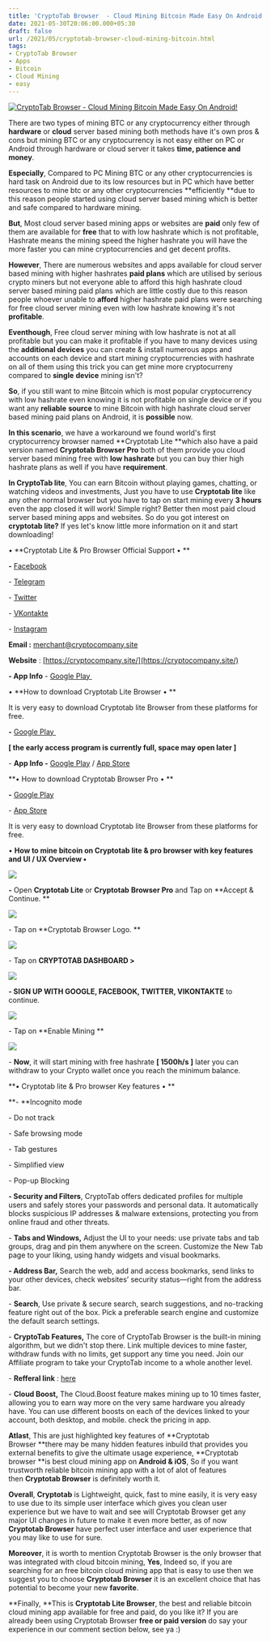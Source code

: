 ```yaml
---
title: 'CryptoTab Browser  - Cloud Mining Bitcoin Made Easy On Android!'
date: 2021-05-30T20:06:00.000+05:30
draft: false
url: /2021/05/cryptotab-browser-cloud-mining-bitcoin.html
tags: 
- CryptoTab Browser
- Apps
- Bitcoin
- Cloud Mining
- easy
---
```


 [![CryptoTab Browser  - Cloud Mining Bitcoin Made Easy On Android!](https://lh3.googleusercontent.com/-r6pcmMhk4Rg/YLOi0CYrEUI/AAAAAAAAEtY/Iha4QXg2yIM4TQwgR3z1nBacjHmLutIYACLcBGAsYHQ/s1600/1622385352943964-0.png "CryptoTab Browser  - Cloud Mining Bitcoin Made Easy On Android!")](https://lh3.googleusercontent.com/-r6pcmMhk4Rg/YLOi0CYrEUI/AAAAAAAAEtY/Iha4QXg2yIM4TQwgR3z1nBacjHmLutIYACLcBGAsYHQ/s1600/1622385352943964-0.png) 

  

  

There are two types of mining BTC or any cryptocurrency either through **hardware** or **cloud** server based mining both methods have it's own pros & cons but mining BTC or any cryptocurrency is not easy either on PC or Android through hardware or cloud server it takes **time, patience and money**. 

  

**Especially**, Compared to PC Mining BTC or any other cryptocurrencies is hard task on Android due to its low resources but in PC which have better resources to mine btc or any other cryptocurrencies **efficiently **due to this reason people started using cloud server based mining which is better and safe compared to hardware mining.

  

**But**, Most cloud server based mining apps or websites are **paid** only few of them are available for **free** that to with low hashrate which is not profitable, Hashrate means the mining speed the higher hashrate you will have the more faster you can mine cryptocurrencies and get decent profits. 

  

**However**, There are numerous websites and apps available for cloud server based mining with higher hashrates **paid plans** which are utilised by serious crypto miners but not everyone able to afford this high hashrate cloud server based mining paid plans which are little costly due to this reason people whoever unable to **afford** higher hashrate paid plans were searching for free cloud server mining even with low hashrate knowing it's not **profitable**. 

  

**Eventhough**, Free cloud server mining with low hashrate is not at all profitable but you can make it profitable if you have to many devices using the **additional devices** you can create & install numerous apps and accounts on each device and start mining cryptocurrencies with hashrate on all of them using this trick you can get mine more cryptocurreny compared to **single** **device** mining isn't? 

  

**So**, if you still want to mine Bitcoin which is most popular cryptocurrency with low hashrate even knowing it is not profitable on single device or if you want any **reliable** **source** to mine Bitcoin with high hashrate cloud server based mining paid plans on Android, it is **possible** now. 

  

**In this scenario**, we have a workaround we found world's first cryptocurrency browser named **Cryptotab Lite **which also have a paid version named **Cryptotab Browser Pro** both of them provide you cloud server based mining free with **low hashrate** but you can buy thier high hashrate plans as well if you have **requirement**.

  

**In CryptoTab lite**, You can earn Bitcoin without playing games, chatting, or watching videos and investments, Just you have to use **Cryptotab lite** like any other normal browser but you have to tap on start mining every **3 hours** even the app closed it will work! Simple right? Better then most paid cloud server based mining apps and websites. So do you got interest on **cryptotab lite?** If yes let's know little more information on it and start downloading! 

  

• **Cryptotab Lite & Pro Browser Official Support • **

**\-** [Facebook](https://www.facebook.com/CryptoTabFamilyOfficial)

\- [Telegram](https://t.me/CryptoTabChannel)

\- [Twitter](https://twitter.com/CryptoTabnet)

\- [](https://www.instagram.com/officialcryptotab/)[VKontakte](https://vk.com/public162654141)

\- [Instagram](https://www.instagram.com/officialcryptotab/) 

**Email :** [merchant@cryptocompany.site](http://merchant@cryptocompany.site)

  

**Website** : [https://cryptocompany.site/](https://cryptocompany.site/)

  

**\- App Info** \- [Google Play ](https://play.app.goo.gl/?link=https://play.google.com/store/apps/details?id=lite.cryptotab.android&ddl=1&pcampaignid=web_ddl_1)

  

• **How to download Cryptotab Lite Browser • **

It is very easy to download Cryptotab lite Browser from these platforms for free.   

  

**\-** [Google Play ](https://play.app.goo.gl/?link=https://play.google.com/store/apps/details?id=lite.cryptotab.android&ddl=1&pcampaignid=web_ddl_1) 

  

**\[ the early access program is currently full, space may open later \]**

  

\- **App Info -** [Google Play](https://play.google.com/store/apps/details?id=pro.cryptotab.android) / [App Store](https://apps.apple.com/us/app/cryptotab-browser-pro/id1524974223)

  

**• How to download Cryptotab Browser Pro • **

**\-** [Google Play](https://play.google.com/store/apps/details?id=pro.cryptotab.android)

\- [App Store](https://apps.apple.com/us/app/cryptotab-browser-pro/id1524974223)

It is very easy to download Cryptotab lite Browser from these platforms for free. 

  

• **How to mine bitcoin on Cryptotab lite & pro browser with key features and UI / UX Overview •**

 **[![](https://lh3.googleusercontent.com/-xXd99epAGPo/YLOixXBLFJI/AAAAAAAAEtU/P-nP4tJqz8MQHYMHw6cjCWeL725d84dHgCLcBGAsYHQ/s1600/1622385340559697-1.png)](https://lh3.googleusercontent.com/-xXd99epAGPo/YLOixXBLFJI/AAAAAAAAEtU/P-nP4tJqz8MQHYMHw6cjCWeL725d84dHgCLcBGAsYHQ/s1600/1622385340559697-1.png)** 

**\-** Open **Cryptotab Lite** or **Cryptotab** **Browser Pro** and Tap on **Accept & Continue. **

 **[![](https://lh3.googleusercontent.com/-zwmkJw-yAms/YLOiuzQi6_I/AAAAAAAAEtQ/G-5KNV-NKDI_rIuoMpeSNT4TW0GkVE-YQCLcBGAsYHQ/s1600/1622385331870640-2.png)](https://lh3.googleusercontent.com/-zwmkJw-yAms/YLOiuzQi6_I/AAAAAAAAEtQ/G-5KNV-NKDI_rIuoMpeSNT4TW0GkVE-YQCLcBGAsYHQ/s1600/1622385331870640-2.png)** 

\- Tap on **Cryptotab Browser Logo. **

 **[![](https://lh3.googleusercontent.com/-yPgVVupugaI/YLOis5RkY_I/AAAAAAAAEtM/ouuxrPqfqDcjV97jQrvrn4qr0kx4WbE8gCLcBGAsYHQ/s1600/1622385326681525-3.png)](https://lh3.googleusercontent.com/-yPgVVupugaI/YLOis5RkY_I/AAAAAAAAEtM/ouuxrPqfqDcjV97jQrvrn4qr0kx4WbE8gCLcBGAsYHQ/s1600/1622385326681525-3.png)** 

\- Tap on **CRYPTOTAB DASHBOARD >**

 **[![](https://lh3.googleusercontent.com/-W9J6Hco3ZJE/YLOiqrFdvpI/AAAAAAAAEtI/Z32uGvKryeMm2ObftjsnTpzFsjREG35BgCLcBGAsYHQ/s1600/1622385303736838-4.png)](https://lh3.googleusercontent.com/-W9J6Hco3ZJE/YLOiqrFdvpI/AAAAAAAAEtI/Z32uGvKryeMm2ObftjsnTpzFsjREG35BgCLcBGAsYHQ/s1600/1622385303736838-4.png)** 

**\- SIGN UP WITH GOOGLE, FACEBOOK, TWITTER, VIKONTAKTE** to continue. 

  

 [![](https://lh3.googleusercontent.com/-Dzf25slEr4E/YLOiliurqxI/AAAAAAAAEtE/0tPOiADE7Uod03flk_PQ2FZZBSvXtv8LgCLcBGAsYHQ/s1600/1622385293848707-5.png)](https://lh3.googleusercontent.com/-Dzf25slEr4E/YLOiliurqxI/AAAAAAAAEtE/0tPOiADE7Uod03flk_PQ2FZZBSvXtv8LgCLcBGAsYHQ/s1600/1622385293848707-5.png) 

  

\- Tap on **Enable Mining **

 **[![](https://lh3.googleusercontent.com/-0sDK5Pvxnps/YLOijB4WrhI/AAAAAAAAEtA/wbXJVPeI7Bw6wxJygz1pN8xe1vmsUUJqgCLcBGAsYHQ/s1600/1622385286690061-6.png)](https://lh3.googleusercontent.com/-0sDK5Pvxnps/YLOijB4WrhI/AAAAAAAAEtA/wbXJVPeI7Bw6wxJygz1pN8xe1vmsUUJqgCLcBGAsYHQ/s1600/1622385286690061-6.png)** 

\- **Now**, it will start mining with free hashrate **\[ 1500h/s \]** later you can withdraw to your Crypto wallet once you reach the minimum balance. 

  

**• Cryptotab lite & Pro browser Key features • **

**\- **Incognito mode

\- Do not track

\- Safe browsing mode

\- Tab gestures

\- Simplified view

\- Pop-up Blocking

  

**\- Security and Filters**, CryptoTab offers dedicated profiles for multiple users and safely stores your passwords and personal data. It automatically blocks suspicious IP addresses & malware extensions, protecting you from online fraud and other threats.

  

\- **Tabs and Windows,** Adjust the UI to your needs: use private tabs and tab groups, drag and pin them anywhere on the screen. Customize the New Tab page to your liking, using handy widgets and visual bookmarks.

**\- Address Bar,** Search the web, add and access bookmarks, send links to your other devices, check websites’ security status—right from the address bar.

  

\- **Search**, Use private & secure search, search suggestions, and no-tracking feature right out of the box. Pick a preferable search engine and customize the default search settings.

  

\- **CryptoTab Features,** The core of CryptoTab Browser is the built-in mining algorithm, but we didn't stop there. Link multiple devices to mine faster, withdraw funds with no limits, get support any time you need. Join our Affiliate program to take your CryptoTab income to a whole another level.

  

\- **Refferal link** : [here](https://cryptotabbrowser.com/23880257)  

  

\- **Cloud Boost,** The Cloud.Boost feature makes mining up to 10 times faster, allowing you to earn way more on the very same hardware you already have. You can use different boosts on each of the devices linked to your account, both desktop, and mobile. check the pricing in app. 

  

**Atlast**, This are just highlighted key features of **Cryptotab Browser **there may be many hidden features inbuild that provides you external benefits to give the ultimate usage experience, **Cryptotab browser **is best cloud mining app on **Android & iOS**, So if you want trustworth reliable bitcoin mining app with a lot of alot of features then **Cryptotab Browser** is definitely worth it.   

  

**Overall**, **Cryptotab** is Lightweight, quick, fast to mine easily, it is very easy to use due to its simple user interface which gives you clean user experience but we have to wait and see will Cryptotab Browser get any major UI changes in future to make it even more better, as of now **Cryptotab Browser** have perfect user interface and user experience that you may like to use for sure.   

  

**Moreover**, it is worth to mention Cryptotab Browser is the only browser that was integrated with cloud bitcoin mining, **Yes**, Indeed so, if you are searching for an free bitcoin cloud mining app that is easy to use then we suggest you to choose **Cryptotab Browser** it is an excellent choice that has potential to become your new **favorite**.   

  

**Finally, **This is **Cryptotab Lite Browser**, the best and reliable bitcoin cloud mining app available for free and paid, do you like it? If you are already been using Cryptotab Browser **free or paid version** do say your experience in our comment section below, see ya :)